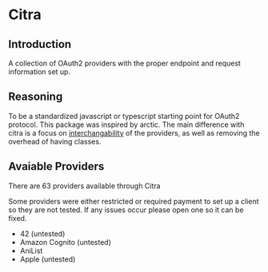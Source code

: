 # Citra

## Introduction

A collection of OAuth2 providers with the proper endpoint and request information set up.

## Reasoning

To be a standardized javascript or typescript starting point for OAuth2 protocol. This package was inspired by arctic. The main difference with citra is a focus on [interchangability](https://github.com/pilcrowonpaper/arctic/issues/299) of the providers, as well as removing the overhead of having classes.

## Avaiable Providers

There are 63 providers available through Citra

Some providers were either restricted or required payment to set up a client so they are not tested. If any issues occur please open one so it can be fixed.

- 42 (untested)
- Amazon Cognito (untested)
- AniList
- Apple  (untested)